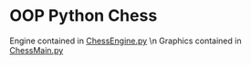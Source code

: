 # OOP Python Chess
Engine contained in [ChessEngine.py](https://github.com/RobbyPratl/chess/blob/main/ChessEngine.py) \n
Graphics contained in [ChessMain.py](https://github.com/RobbyPratl/chess/blob/main/ChessMain.py)
